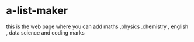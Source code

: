 # a-list-maker
this is the web page where you can add maths ,physics .chemistry , english , data science and coding marks 
